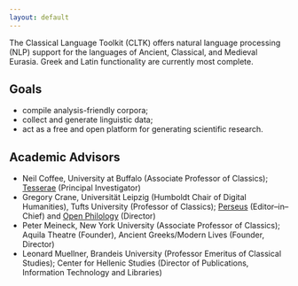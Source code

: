```yaml
---
layout: default
---
```



The Classical Language Toolkit (CLTK) offers natural language processing (NLP) support for the languages of Ancient, Classical, and Medieval Eurasia. Greek and Latin functionality are currently most complete.

## Goals

*   compile analysis-friendly corpora;
*   collect and generate linguistic data;
*   act as a free and open platform for generating scientific research.

## Academic Advisors

* Neil Coffee, University at Buffalo (Associate Professor of Classics); [Tesserae](http://tesserae.caset.buffalo.edu/) (Principal Investigator)
* Gregory Crane, Universität Leipzig (Humboldt Chair of Digital Humanities), Tufts University (Professor of Classics); [Perseus](http://www.perseus.tufts.edu) (Editor–in–Chief) and [Open Philology](http://www.dh.uni-leipzig.de/wo/open-philology-project/) (Director)
* Peter Meineck, New York University (Associate Professor of Classics); Aquila Theatre (Founder), Ancient Greeks/Modern Lives (Founder, Director)
* Leonard Muellner, Brandeis University (Professor Emeritus of Classical Studies); Center for Hellenic Studies (Director of Publications, Information Technology and Libraries)
